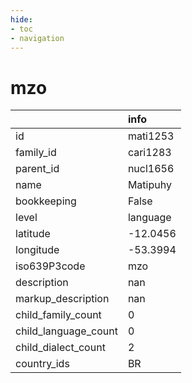 ```yaml
---
hide:
- toc
- navigation
---
```

# mzo
|                      | info     |
|:---------------------|:---------|
| id                   | mati1253 |
| family_id            | cari1283 |
| parent_id            | nucl1656 |
| name                 | Matipuhy |
| bookkeeping          | False    |
| level                | language |
| latitude             | -12.0456 |
| longitude            | -53.3994 |
| iso639P3code         | mzo      |
| description          | nan      |
| markup_description   | nan      |
| child_family_count   | 0        |
| child_language_count | 0        |
| child_dialect_count  | 2        |
| country_ids          | BR       |